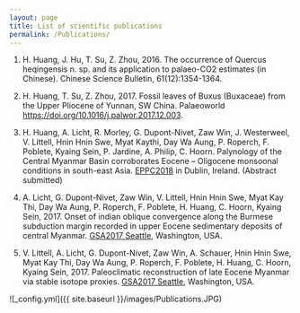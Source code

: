 ```yaml
---
layout: page
title: List of scientific publications
permalink: /Publications/
---
```





1. H. Huang, J. Hu, T. Su, Z. Zhou, 2016. The occurrence of Quercus heqingensis n. sp. and its application to palaeo-CO2
estimates (in Chinese). Chinese Science Bulletin, 61(12):1354-1364. 

2. H. Huang, T. Su, Z. Zhou, 2017. Fossil leaves of Buxus (Buxaceae) from the Upper Pliocene of Yunnan, SW China. Palaeoworld https://doi.org/10.1016/j.palwor.2017.12.003.

5. H. Huang, A. Licht, R. Morley, G. Dupont-Nivet, Zaw Win, J. Westerweel, V. Littell, Hnin Hnin Swe, Myat Kaythi, Day Wa Aung, P. Roperch, F. Poblete, Kyaing Sein, P. Jardine, A. Philip, C. Hoorn. Palynology of the Central Myanmar Basin corroborates Eocene – Oligocene monsoonal conditions in south-east Asia. <a href="http://eppc2018.ie" target="_blank">EPPC2018</a> in Dublin, Ireland. (Abstract submitted)

3. A. Licht, G. Dupont-Nivet, Zaw Win, V. Littell, Hnin Hnin Swe, Myat Kay Thi, Day Wa Aung, P. Roperch, F. Poblete, H. Huang, C. Hoorn, Kyaing Sein, 2017. Onset of indian oblique convergence along the Burmese subduction margin recorded in upper Eocene sedimentary deposits of central Myanmar. <a href="http://community.geosociety.org/gsa2017/home" target="_blank">GSA2017 Seattle</a>, Washington, USA.

4. V. Littell, A. Licht, G. Dupont-Nivet, Zaw Win, A. Schauer, Hnin Hnin Swe, Myat Kay Thi, Day Wa Aung, P. Roperch, F. Poblete, H. Huang, C. Hoorn, Kyaing Sein, 2017. Paleoclimatic reconstruction of late Eocene Myanmar via stable isotope proxies. <a href="http://community.geosociety.org/gsa2017/home" target="_blank">GSA2017 Seattle</a>, Washington, USA.


![_config.yml]({{ site.baseurl }}/images/Publications.JPG)
